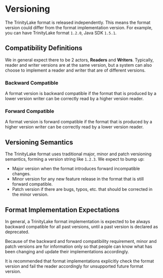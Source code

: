 # Versioning

The TrinityLake format is released independently.
This means the format version could differ from the format implementation version.
For example, you can have TrinityLake format `1.2.0`, Java SDK `1.5.1`.

## Compatibility Definitions

We in general expect there to be 2 actors, **Readers** and **Writers**.
Typically, reader and writer versions are at the same version,
but a system can also choose to implement a reader and writer that are of different versions.

### Backward Compatible

A format version is backward compatible if the format that is produced by a lower version writer
can be correctly read by a higher version reader.

### Forward Compatible

A format version is forward compatible if the format that is produced by a higher version writer
can be correctly read by a lower version reader.

## Versioning Semantics

The TrinityLake format uses traditional major, minor and patch versioning semantics, forming a version string like `1.2.3`.
We expect to bump up:

- Major version when the format introduces forward incompatible changes.
- Minor version for any new feature release in the format that is still forward compatible.
- Patch version if there are bugs, typos, etc. that should be corrected in the minor version.

## Format Implementation Expectations

In general, a TrinityLake format implementation is expected to be always backward compatible for all past versions,
until a past version is declared as deprecated.

Because of the backward and forward compatibility requirement, minor and patch versions are for information only
so that people can know what has been changing and update their implementations accordingly.

It is recommended that format implementations explicitly check the format version and 
fail the reader accordingly for unsupported future format version.
